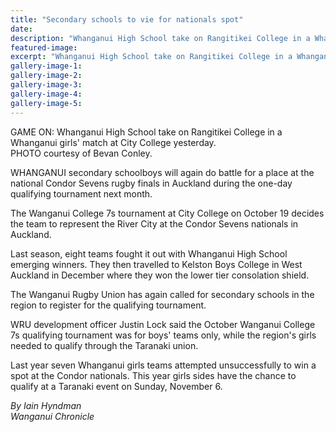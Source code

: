 ```yaml
---
title: "Secondary schools to vie for nationals spot"
date: 
description: "Whanganui High School take on Rangitikei College in a Whanganui girls' match at City College yesterday, Wanganui Chronicle article on 22 September..."
featured-image: 
excerpt: "Whanganui High School take on Rangitikei College in a Whanganui girls' match at City College yesterday."
gallery-image-1: 
gallery-image-2: 
gallery-image-3: 
gallery-image-4: 
gallery-image-5: 
---
```


<p>GAME ON: Whanganui High School take on Rangitikei College in a Whanganui girls' match at City College yesterday.<br />PHOTO courtesy of Bevan Conley.</p>
<p>WHANGANUI secondary schoolboys will again do battle for a place at the national Condor Sevens rugby finals in Auckland during the one-day qualifying tournament next month.</p>
<p>The Wanganui College 7s tournament at City College on October 19 decides the team to represent the River City at the Condor Sevens nationals in Auckland.</p>
<p>Last season, eight teams fought it out with Whanganui High School emerging winners. They then travelled to Kelston Boys College in West Auckland in December where they won the lower tier consolation shield.</p>
<p>The Wanganui Rugby Union has again called for secondary schools in the region to register for the qualifying tournament.</p>
<p>WRU development officer Justin Lock said the October Wanganui College 7s qualifying tournament was for boys' teams only, while the region's girls needed to qualify through the Taranaki union.</p>
<p>Last year seven Whanganui girls teams attempted unsuccessfully to win a spot at the Condor nationals. This year girls sides have the chance to qualify at a Taranaki event on Sunday, November 6.</p>
<p><em>By Iain Hyndman</em><br /><em>Wanganui Chronicle&nbsp;</em></p>

